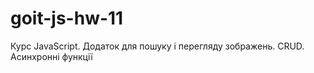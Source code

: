 # goit-js-hw-11
Курс JavaScript. Додаток для пошуку і перегляду зображень. CRUD. Асинхронні функції
